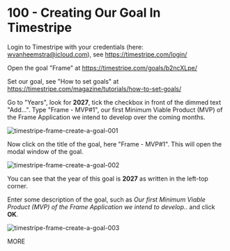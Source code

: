 # 100 - Creating Our Goal In Timestripe

Login to Timestripe with your credentials (here: wvanheemstra@icloud.com), see https://timestripe.com/login/

Open the goal "Frame" at https://timestripe.com/goals/b2ncXLpe/

Set our goal, see "How to set goals" at https://timestripe.com/magazine/tutorials/how-to-set-goals/

Go to "Years", look for **2027**, tick the checkbox in front of the dimmed text "Add...". Type "Frame - MVP#1", our first Minimum Viable Product (MVP) of the Frame Application we intend to develop over the coming months.

![timestripe-frame-create-a-goal-001](https://github.com/user-attachments/assets/db826488-7e7d-4a77-a9f2-10f89ab10be5)

Now click on the title of the goal, here "Frame - MVP#1". This will open the modal window of the goal.

![timestripe-frame-create-a-goal-002](https://github.com/user-attachments/assets/7f9b1e22-8a08-4967-96cc-9eed44921f47)

You can see that the year of this goal is **2027** as written in the left-top corner.

Enter some description of the goal, such as *Our first Minimum Viable Product (MVP) of the Frame Application we intend to develop.*. and click **OK**.

![timestripe-frame-create-a-goal-003](https://github.com/user-attachments/assets/6691a911-c536-4173-8ef0-f445b1133b19)

MORE
